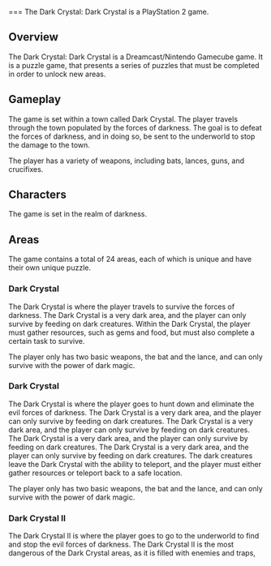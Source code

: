 
===
The Dark Crystal: Dark Crystal is a PlayStation 2 game.

## Overview

The Dark Crystal: Dark Crystal is a Dreamcast/Nintendo Gamecube game. It is a puzzle game, that presents a series of puzzles that must be completed in order to unlock new areas.

## Gameplay

The game is set within a town called Dark Crystal. The player travels through the town populated by the forces of darkness. The goal is to defeat the forces of darkness, and in doing so, be sent to the underworld to stop the damage to the town.

The player has a variety of weapons, including bats, lances, guns, and crucifixes.

## Characters

The game is set in the realm of darkness.

## Areas

The game contains a total of 24 areas, each of which is unique and have their own unique puzzle.

### Dark Crystal

The Dark Crystal is where the player travels to survive the forces of darkness. The Dark Crystal is a very dark area, and the player can only survive by feeding on dark creatures. Within the Dark Crystal, the player must gather resources, such as gems and food, but must also complete a certain task to survive.

The player only has two basic weapons, the bat and the lance, and can only survive with the power of dark magic.

### Dark Crystal

The Dark Crystal is where the player goes to hunt down and eliminate the evil forces of darkness. The Dark Crystal is a very dark area, and the player can only survive by feeding on dark creatures. The Dark Crystal is a very dark area, and the player can only survive by feeding on dark creatures. The Dark Crystal is a very dark area, and the player can only survive by feeding on dark creatures. The Dark Crystal is a very dark area, and the player can only survive by feeding on dark creatures. The dark creatures leave the Dark Crystal with the ability to teleport, and the player must either gather resources or teleport back to a safe location.

The player only has two basic weapons, the bat and the lance, and can only survive with the power of dark magic.

### Dark Crystal II

The Dark Crystal II is where the player goes to go to the underworld to find and stop the evil forces of darkness. The Dark Crystal II is the most dangerous of the Dark Crystal areas, as it is filled with enemies and traps,
